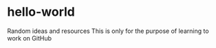 # hello-world
Random ideas and resources
This is only for the purpose of learning to work on GitHub
